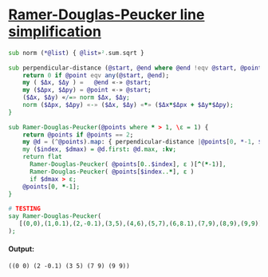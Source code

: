 [1]: https://rosettacode.org/wiki/Ramer-Douglas-Peucker_line_simplification

# [Ramer-Douglas-Peucker line simplification][1]

```raku
sub norm (*@list) { @list»².sum.sqrt }
 
sub perpendicular-distance (@start, @end where @end !eqv @start, @point) {
    return 0 if @point eqv any(@start, @end);
    my ( $Δx, $Δy ) =   @end «-» @start;
    my ($Δpx, $Δpy) = @point «-» @start;
    ($Δx, $Δy) «/=» norm $Δx, $Δy;
    norm ($Δpx, $Δpy) «-» ($Δx, $Δy) «*» ($Δx*$Δpx + $Δy*$Δpy);
}
 
sub Ramer-Douglas-Peucker(@points where * > 1, \ε = 1) {
    return @points if @points == 2;
    my @d = (^@points).map: { perpendicular-distance |@points[0, *-1, $_] };
    my ($index, $dmax) = @d.first: @d.max, :kv;
    return flat
      Ramer-Douglas-Peucker( @points[0..$index], ε )[^(*-1)],
      Ramer-Douglas-Peucker( @points[$index..*], ε )
      if $dmax > ε;
    @points[0, *-1];
}
 
# TESTING
say Ramer-Douglas-Peucker(
   [(0,0),(1,0.1),(2,-0.1),(3,5),(4,6),(5,7),(6,8.1),(7,9),(8,9),(9,9)]
);
```

#### Output:
```
((0 0) (2 -0.1) (3 5) (7 9) (9 9))
```